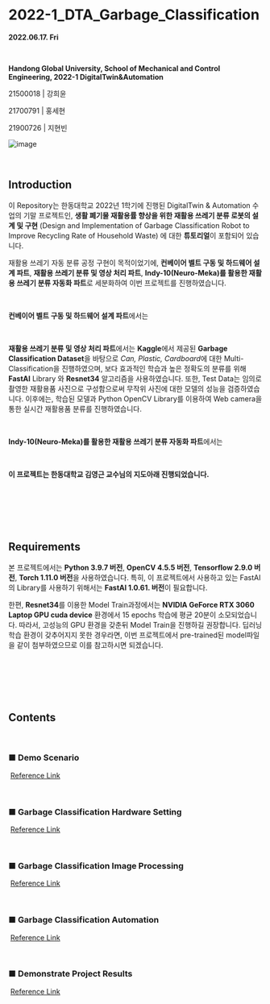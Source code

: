 # 2022-1_DTA_Garbage_Classification

**2022.06.17. Fri**

​	

**Handong Global University, School of Mechanical and Control Engineering, 2022-1 DigitalTwin&Automation**

21500018 | 강희윤

21700791 | 홍세현

21900726 | 지현빈


![image](https://user-images.githubusercontent.com/84533279/173822161-78baf6a8-6bdf-46b9-a990-63b9ed181984.png)


​	

## Introduction

이 Repository는 한동대학교 2022년 1학기에 진행된 DigitalTwin & Automation 수업의 기말 프로젝트인, **생활 폐기물 재활용률 향상을 위한 재활용 쓰레기 분류 로봇의 설계 및 구현** (Design and Implementation of Garbage Classification Robot to Improve Recycling Rate of Household Waste) 에 대한 **튜토리얼**이 포함되어 있습니다.

재활용 쓰레기 자동 분류 공정 구현이 목적이었기에, **컨베이어 벨트 구동 및 하드웨어 설계 파트**, **재활용 쓰레기 분류 및 영상 처리 파트**, **Indy-10(Neuro-Meka)를 활용한 재활용 쓰레기 분류 자동화 파트**로 세분화하여 이번 프로젝트를 진행하였습니다.

​	

**컨베이어 벨트 구동 및 하드웨어 설계 파트**에서는 

​	

**재활용 쓰레기 분류 및 영상 처리 파트**에서는 **Kaggle**에서 제공된 **Garbage Classification Dataset**을 바탕으로 *Can, Plastic, Cardboard*에 대한 Multi-Classification을 진행하였으며, 보다 효과적인 학습과 높은 정확도의 분류를 위해 **FastAI** Library 와 **Resnet34** 알고리즘을 사용하였습니다. 또한, Test Data는 임의로 촬영한 재활용품 사진으로 구성함으로써 무작위 사진에 대한 모델의 성능을 검증하였습니다. 이후에는, 학습된 모델과 Python OpenCV Library를 이용하여 Web camera을 통한 실시간 재활용품 분류를 진행하였습니다.

​	

**Indy-10(Neuro-Meka)를 활용한 재활용 쓰레기 분류 자동화 파트**에서는 

​	

**이 프로젝트는 한동대학교 김영근 교수님의 지도아래 진행되었습니다.**

​	

​	

​	

## Requirements

본 프로젝트에서는 **Python 3.9.7 버전**, **OpenCV 4.5.5 버전**, **Tensorflow 2.9.0 버전**, **Torch 1.11.0 버전**을 사용하였습니다. 특히, 이 프로젝트에서 사용하고 있는  FastAI의 Library를 사용하기 위해서는 **FastAI 1.0.61. 버전**이 필요합니다.

한편, **Resnet34**를 이용한 Model Train과정에서는 **NVIDIA GeForce RTX 3060 Laptop GPU cuda device** 환경에서 15 epochs 학습에 평균 20분이 소모되었습니다. 따라서, 고성능의 GPU 환경을 갖춘뒤 Model Train을 진행하길 권장합니다. 딥러닝 학습 환경이 갖추어지지 못한 경우라면, 이번 프로젝트에서 pre-trained된 model파일을 같이 첨부하였으므로 이를 참고하시면 되겠습니다. 

​	

​	

​	

## Contents

​	

### ■ Demo Scenario  

​		[Reference Link](https://github.com/Hongsehyun/2022_1_DigitalTwin_Automation/blob/main/Project%20%232/md_files/1.%20Demo_Scenario.md)

​	

### ■ Garbage Classification Hardware Setting

​		[Reference Link](https://github.com/Hongsehyun/2022_1_DigitalTwin_Automation/blob/main/Project%20%232/md_files/2.%20Garbage_Classification_Hardware_Setting.md)

​	

### ■ Garbage Classification Image Processing

​		[Reference Link](https://github.com/Hongsehyun/2022_1_DigitalTwin_Automation/blob/main/Project%20%232/md_files/3.%20Garbage_Classification_Image_Processing.md)

​	

### ■ Garbage Classification Automation

​		[Reference Link](https://github.com/Hongsehyun/2022_1_DigitalTwin_Automation/blob/main/Project%20%232/md_files/4.%20Garbage_Classification_Automation.md)

​	

### ■ Demonstrate Project Results

​		[Reference Link](https://github.com/Hongsehyun/2022_1_DigitalTwin_Automation/blob/main/Project%20%232/md_files/5.%20Demonstrate_Project_Result.md)

​	
